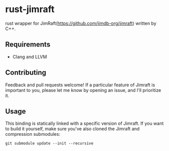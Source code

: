 rust-jimraft
============
rust wrapper for JimRaft(https://github.com/jimdb-org/jimraft) written by C++.


## Requirements

- Clang and LLVM

## Contributing

Feedback and pull requests welcome!  If a particular feature of Jimraft is 
important to you, please let me know by opening an issue, and I'll 
prioritize it.

## Usage

This binding is statically linked with a specific version of Jimraft. If you 
want to build it yourself, make sure you've also cloned the Jimraft and 
compression submodules:

    git submodule update --init --recursive
